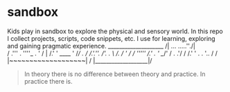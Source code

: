 # sandbox

Kids play in sandbox to explore the physical and sensory world. In this repo I collect projects, scripts, code snippets, etc. I use for learning, exploring and gaining pragmatic experience.
      ____________________
        /|   ...    .....''./|  
       / .''' . ''''_ .  ' / |
      /.' ' ____ ' /_/ .  /  /.'.''.
     /'. . \    /. / '   /  / '''''
    /.' . ' \__/' / . .'/  /
   /.'    ' .  .   '.. /  /
   |~~~~~~~~~~~~~~~~~~~| /
   |___________________|/

> In theory there is no difference between theory and practice. In practice there is.
